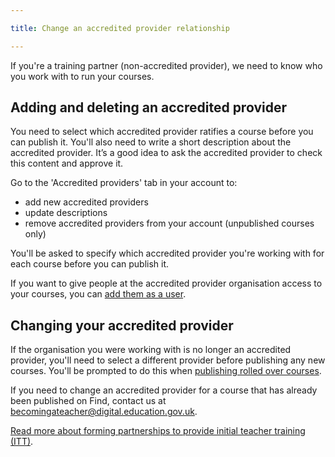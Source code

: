 ```yaml
---

title: Change an accredited provider relationship

---
```


If you're a training partner (non-accredited provider), we need to know who you work with to run your courses.

## Adding and deleting an accredited provider

You need to select which accredited provider ratifies a course before you can publish it. You'll also need to write a short description about the accredited provider. It’s a good idea to ask the accredited provider to check this content and approve it.

Go to the 'Accredited providers' tab in your account to:

- add new accredited providers
- update descriptions
- remove accredited providers from your account (unpublished courses only)

You'll be asked to specify which accredited provider you're working with for each course before you can publish it.

If you want to give people at the accredited provider organisation access to your courses, you can [add them as a user](https://www.publish-teacher-training-courses.service.gov.uk/how-to-use-this-service/add-and-remove-users).

## Changing your accredited provider

If the organisation you were working with is no longer an accredited provider, you'll need to select a different provider before publishing any new courses. You'll be prompted to do this when [publishing rolled over courses](https://www.publish-teacher-training-courses.service.gov.uk/how-to-use-this-service/rolled-over-courses).

If you need to change an accredited provider for a course that has already been published on Find, contact us at becomingateacher@digital.education.gov.uk.

[Read more about forming partnerships to provide initial teacher training (ITT)](https://www.gov.uk/government/publications/initial-teacher-training-itt-forming-partnerships).


